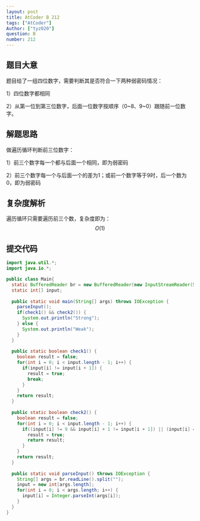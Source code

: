 ```yaml
---
layout: post
title: AtCoder B 212
tags: ["AtCoder"]
Author: ["tyz020"]
question: B
number: 212
---
```

## 题目大意

题目给了一组四位数字，需要判断其是否符合一下两种弱密码情况：

1）四位数字都相同

2）从第一位到第三位数字，后面一位数字按顺序（0~8、9~0）跟随前一位数字。

## 解题思路

做遍历循环判断前三位数字：

1）前三个数字每一个都与后面一个相同，即为弱密码

2）前三个数字每一个与后面一个的差为1；或前一个数字等于9时，后一个数为0，即为弱密码

## 复杂度解析

遍历循环只需要遍历前三个数，复杂度即为：
$$
O(1)
$$

## 提交代码

```java
import java.util.*;
import java.io.*;

public class Main{
  static BufferedReader br = new BufferedReader(new InputStreamReader(System.in));
  static int[] input;
  
  public static void main(String[] args) throws IOException {
    parseInput();
    if(check1() && check2()) {
      System.out.println("Strong");
    } else {
      System.out.println("Weak");
    }
  }
  
  public static boolean check1() {
    boolean result = false;
    for(int i = 0; i < input.length - 1; i++) {
      if(input[i] != input[i + 1]) {
        result = true;
        break;
      }
    }
    return result;
  }
  
  public static boolean check2() {
    boolean result = false;
    for(int i = 0; i < input.length - 1; i++) {
      if((input[i] != 9 && input[i] + 1 != input[i + 1]) || (input[i] == 9 && input[i + 1] != 0)) {
        result = true;
        return result;
      }
    }
    return result;
  }
  
  public static void parseInput() throws IOException {
    String[] args = br.readLine().split("");
    input = new int[args.length];
    for(int i = 0; i < args.length; i++) {
      input[i] = Integer.parseInt(args[i]);
    }
  }
}
```